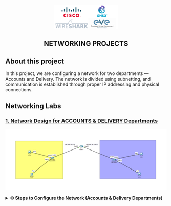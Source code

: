 <p align="center">
    <img src="./assets/Untitled design (2).png" alt="Logo" width="200">
</p>

<h2 align="center"> NETWORKING PROJECTS</h2>

## About this project

In this project, we are configuring a network for two departments — Accounts and Delivery. The network is divided using subnetting, and communication is established through proper IP addressing and physical connections.

## Networking Labs

### [1. Network Design for ACCOUNTS & DELIVERY Departments](./ACCOUNTS%20%26%20DELIVERY/ACCOUNTS%20%26%20DELIVERY.pkt)

<p align="center">
    <img src="./assets/1. Accounts &Delivery Lab.png" alt="ACCOUNTS & DELIVERY">
</p>

<details>
<summary><strong>⚙️ Steps to Configure the Network (Accounts & Delivery Departments)</strong></summary>

<br>

## 🧩 Network Topology:
- **1 Router** (using GigabitEthernet0/0 and GigabitEthernet0/1)
- **2 Switches** (one for each department)
- **4 PCs** (2 in Accounts, 2 in Delivery)
- **No printers used**
- **Copper Straight-Through Cables** used for all connections

---

## 🏢 Department Structure:

### 📂 Accounts Department:
- **PC1**
- **PC2**

### 🚚 Delivery Department:
- **PC3**
- **PC4**

---

## 🌐 IP Addressing & Subnetting:

- **Main Network:** `192.168.40.0/24`
- **Subnetting:** 1 borrowed bit → `255.255.255.128 (/25)`
- **Total Subnets:** 2

### Subnet 1 – Accounts:
- **Network ID:** `192.168.40.0`
- **Broadcast Address:** `192.168.40.127`
- **Usable Host Range:** `192.168.40.1 – 192.168.40.126`

### Subnet 2 – Delivery:
- **Network ID:** `192.168.40.128`
- **Broadcast Address:** `192.168.40.255`
- **Usable Host Range:** `192.168.40.129 – 192.168.40.254`

---

## 🛠️ Step-by-Step Configuration

### 🔌 1. Physical Setup in Cisco Packet Tracer
- Drag and drop:
  - 1 Router
  - 2 Switches
  - 4 PCs (2 for each department)
- Connect devices using **copper straight-through cables**:
  - Router Gig0/0 to Accounts Switch
  - Router Gig0/1 to Delivery Switch
  - PCs to their respective department switches

---

### 🌐 2. Configure the Router

```bash
Router> enable
Router# configure terminal

Router(config)# interface gigabitEthernet0/0
Router(config-if)# ip address 192.168.40.1 255.255.255.128
Router(config-if)# no shutdown
Router(config-if)# exit

Router(config)# interface gigabitEthernet0/1
Router(config-if)# ip address 192.168.40.129 255.255.255.128
Router(config-if)# no shutdown
Router(config-if)# exit

Router(config)# exit
```

### 💻 3. Configure IPs on Each PC

➡️ Navigate to: `PC > Desktop > IP Configuration` and manually assign IP addresses as follows:

### 🧾 Accounts Department:
**PC1**  
- IP Address: `192.168.40.10`  
- Subnet Mask: `255.255.255.128`  
- Default Gateway: `192.168.40.1`

**PC2**  
- IP Address: `192.168.40.11`  
- Subnet Mask: `255.255.255.128`  
- Default Gateway: `192.168.40.1`

---

### 🧾 Delivery Department:
**PC3**  
- IP Address: `192.168.40.130`  
- Subnet Mask: `255.255.255.128`  
- Default Gateway: `192.168.40.129`

**PC4**  
- IP Address: `192.168.40.131`  
- Subnet Mask: `255.255.255.128`  
- Default Gateway: `192.168.40.129`

---

## 🧪 4. Connectivity Testing

➡️ Open the **Command Prompt** on each PC and run the following ping tests:

```bash
PC1 > ping 192.168.40.11      # Test between PCs in Accounts Department
PC1 > ping 192.168.40.130     # Test communication with Delivery Department

✅ Expected Result: All ping replies should be successfully received. This confirms that inter-department communication is functional and the network is properly configured.
